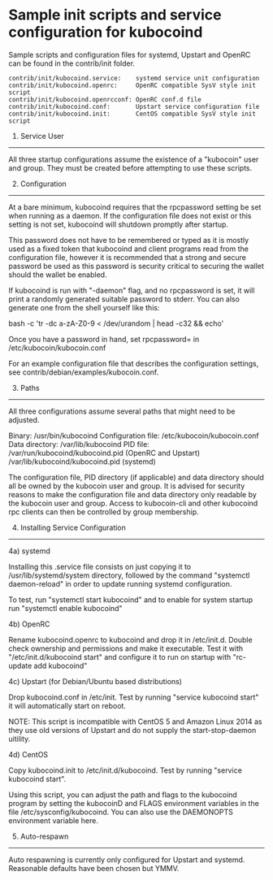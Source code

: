 Sample init scripts and service configuration for kubocoind
==========================================================

Sample scripts and configuration files for systemd, Upstart and OpenRC
can be found in the contrib/init folder.

    contrib/init/kubocoind.service:    systemd service unit configuration
    contrib/init/kubocoind.openrc:     OpenRC compatible SysV style init script
    contrib/init/kubocoind.openrcconf: OpenRC conf.d file
    contrib/init/kubocoind.conf:       Upstart service configuration file
    contrib/init/kubocoind.init:       CentOS compatible SysV style init script

1. Service User
---------------------------------

All three startup configurations assume the existence of a "kubocoin" user
and group.  They must be created before attempting to use these scripts.

2. Configuration
---------------------------------

At a bare minimum, kubocoind requires that the rpcpassword setting be set
when running as a daemon.  If the configuration file does not exist or this
setting is not set, kubocoind will shutdown promptly after startup.

This password does not have to be remembered or typed as it is mostly used
as a fixed token that kubocoind and client programs read from the configuration
file, however it is recommended that a strong and secure password be used
as this password is security critical to securing the wallet should the
wallet be enabled.

If kubocoind is run with "-daemon" flag, and no rpcpassword is set, it will
print a randomly generated suitable password to stderr.  You can also
generate one from the shell yourself like this:

bash -c 'tr -dc a-zA-Z0-9 < /dev/urandom | head -c32 && echo'

Once you have a password in hand, set rpcpassword= in /etc/kubocoin/kubocoin.conf

For an example configuration file that describes the configuration settings,
see contrib/debian/examples/kubocoin.conf.

3. Paths
---------------------------------

All three configurations assume several paths that might need to be adjusted.

Binary:              /usr/bin/kubocoind
Configuration file:  /etc/kubocoin/kubocoin.conf
Data directory:      /var/lib/kubocoind
PID file:            /var/run/kubocoind/kubocoind.pid (OpenRC and Upstart)
                     /var/lib/kubocoind/kubocoind.pid (systemd)

The configuration file, PID directory (if applicable) and data directory
should all be owned by the kubocoin user and group.  It is advised for security
reasons to make the configuration file and data directory only readable by the
kubocoin user and group.  Access to kubocoin-cli and other kubocoind rpc clients
can then be controlled by group membership.

4. Installing Service Configuration
-----------------------------------

4a) systemd

Installing this .service file consists on just copying it to
/usr/lib/systemd/system directory, followed by the command
"systemctl daemon-reload" in order to update running systemd configuration.

To test, run "systemctl start kubocoind" and to enable for system startup run
"systemctl enable kubocoind"

4b) OpenRC

Rename kubocoind.openrc to kubocoind and drop it in /etc/init.d.  Double
check ownership and permissions and make it executable.  Test it with
"/etc/init.d/kubocoind start" and configure it to run on startup with
"rc-update add kubocoind"

4c) Upstart (for Debian/Ubuntu based distributions)

Drop kubocoind.conf in /etc/init.  Test by running "service kubocoind start"
it will automatically start on reboot.

NOTE: This script is incompatible with CentOS 5 and Amazon Linux 2014 as they
use old versions of Upstart and do not supply the start-stop-daemon uitility.

4d) CentOS

Copy kubocoind.init to /etc/init.d/kubocoind. Test by running "service kubocoind start".

Using this script, you can adjust the path and flags to the kubocoind program by
setting the kubocoinD and FLAGS environment variables in the file
/etc/sysconfig/kubocoind. You can also use the DAEMONOPTS environment variable here.

5. Auto-respawn
-----------------------------------

Auto respawning is currently only configured for Upstart and systemd.
Reasonable defaults have been chosen but YMMV.
